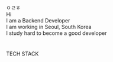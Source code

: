 <div align>
ㅇㄹㅎ
<div align>
Hi
<br>
I am a Backend Developer
<br>
I am working in Seoul, South Korea
<br>
I study hard to become a good developer
<div align=center><h1></h1></div>    
</div>
TECH STACK
